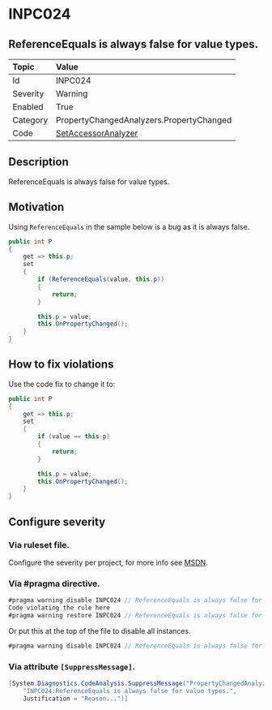 # INPC024
## ReferenceEquals is always false for value types.

| Topic    | Value
| :--      | :--
| Id       | INPC024
| Severity | Warning
| Enabled  | True
| Category | PropertyChangedAnalyzers.PropertyChanged
| Code     | [SetAccessorAnalyzer](https://github.com/DotNetAnalyzers/PropertyChangedAnalyzers/blob/master/PropertyChangedAnalyzers/Analyzers/SetAccessorAnalyzer.cs)


## Description

ReferenceEquals is always false for value types.

## Motivation

Using `ReferenceEquals` in the sample below is a bug as it is always false.

```cs
public int P
{
    get => this.p;
    set
    {
        if (ReferenceEquals(value, this.p))
        {
            return;
        }

        this.p = value;
        this.OnPropertyChanged();
    }
}
```

## How to fix violations

Use the code fix to change it to:

```cs
public int P
{
    get => this.p;
    set
    {
        if (value == this.p)
        {
            return;
        }

        this.p = value;
        this.OnPropertyChanged();
    }
}
```

<!-- start generated config severity -->
## Configure severity

### Via ruleset file.

Configure the severity per project, for more info see [MSDN](https://msdn.microsoft.com/en-us/library/dd264949.aspx).

### Via #pragma directive.
```C#
#pragma warning disable INPC024 // ReferenceEquals is always false for value types.
Code violating the rule here
#pragma warning restore INPC024 // ReferenceEquals is always false for value types.
```

Or put this at the top of the file to disable all instances.
```C#
#pragma warning disable INPC024 // ReferenceEquals is always false for value types.
```

### Via attribute `[SuppressMessage]`.

```C#
[System.Diagnostics.CodeAnalysis.SuppressMessage("PropertyChangedAnalyzers.PropertyChanged", 
    "INPC024:ReferenceEquals is always false for value types.", 
    Justification = "Reason...")]
```
<!-- end generated config severity -->
